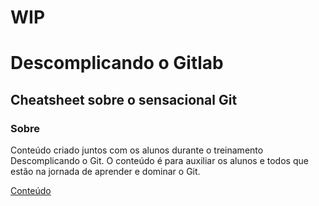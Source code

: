 # WIP

# Descomplicando o Gitlab

## Cheatsheet sobre o sensacional Git

### Sobre

Conteúdo criado juntos com os alunos durante o treinamento Descomplicando o Git.
O conteúdo é para auxiliar os alunos e todos que estão na jornada de aprender e dominar o Git.

[Conteúdo](cheatsheet_git.md)

